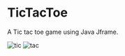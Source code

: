 # TicTacToe
A Tic tac toe game using Java Jframe.




![tic](https://user-images.githubusercontent.com/75664480/144010521-023b9cde-ca65-4213-98ba-cc38a7c8406f.JPG)
![tac](https://user-images.githubusercontent.com/75664480/144010527-2f42c397-6aae-42ca-b563-f640a90ba6f5.JPG)


